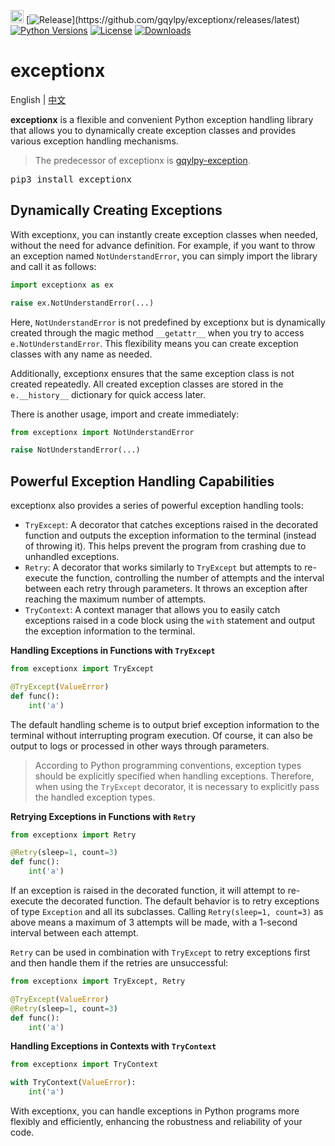 [<img alt="LOGO" src="https://python.org/favicon.ico" height="21" width="21"/>](http://gqylpy.com)
[![Release](https://img.shields.io/github/release/gqylpy/exceptionx.svg?style=flat-square")](https://github.com/gqylpy/exceptionx/releases/latest)
[![Python Versions](https://img.shields.io/pypi/pyversions/exceptionx)](https://pypi.org/project/exceptionx)
[![License](https://img.shields.io/pypi/l/exceptionx)](https://github.com/gqylpy/exceptionx/blob/master/LICENSE)
[![Downloads](https://static.pepy.tech/badge/exceptionx)](https://pepy.tech/project/exceptionx)

# exceptionx
English | [中文](https://github.com/gqylpy/exceptionx/blob/master/README_CN.md)

__exceptionx__ is a flexible and convenient Python exception handling library that allows you to dynamically create exception classes and provides various exception handling mechanisms.
> The predecessor of exceptionx is [gqylpy-exception](https://github.com/gqylpy/gqylpy-exception).

<kbd>pip3 install exceptionx</kbd>

## Dynamically Creating Exceptions

With exceptionx, you can instantly create exception classes when needed, without the need for advance definition. For example, if you want to throw an exception named `NotUnderstandError`, you can simply import the library and call it as follows:

```python
import exceptionx as ex

raise ex.NotUnderstandError(...)
```

Here, `NotUnderstandError` is not predefined by exceptionx but is dynamically created through the magic method `__getattr__` when you try to access `e.NotUnderstandError`. This flexibility means you can create exception classes with any name as needed.

Additionally, exceptionx ensures that the same exception class is not created repeatedly. All created exception classes are stored in the `e.__history__` dictionary for quick access later.

There is another usage, import and create immediately:

```python
from exceptionx import NotUnderstandError

raise NotUnderstandError(...)
```

## Powerful Exception Handling Capabilities

exceptionx also provides a series of powerful exception handling tools:

- `TryExcept`: A decorator that catches exceptions raised in the decorated function and outputs the exception information to the terminal (instead of throwing it). This helps prevent the program from crashing due to unhandled exceptions.
- `Retry`: A decorator that works similarly to `TryExcept` but attempts to re-execute the function, controlling the number of attempts and the interval between each retry through parameters. It throws an exception after reaching the maximum number of attempts.
- `TryContext`: A context manager that allows you to easily catch exceptions raised in a code block using the `with` statement and output the exception information to the terminal.

**Handling Exceptions in Functions with `TryExcept`**

```python
from exceptionx import TryExcept

@TryExcept(ValueError)
def func():
    int('a')
```

The default handling scheme is to output brief exception information to the terminal without interrupting program execution. Of course, it can also be output to logs or processed in other ways through parameters.

> According to Python programming conventions, exception types should be explicitly specified when handling exceptions. Therefore, when using the `TryExcept` decorator, it is necessary to explicitly pass the handled exception types.

**Retrying Exceptions in Functions with `Retry`**

```python
from exceptionx import Retry

@Retry(sleep=1, count=3)
def func():
    int('a')
```

If an exception is raised in the decorated function, it will attempt to re-execute the decorated function. The default behavior is to retry exceptions of type `Exception` and all its subclasses. Calling `Retry(sleep=1, count=3)` as above means a maximum of 3 attempts will be made, with a 1-second interval between each attempt.

`Retry` can be used in combination with `TryExcept` to retry exceptions first and then handle them if the retries are unsuccessful:

```python
from exceptionx import TryExcept, Retry

@TryExcept(ValueError)
@Retry(sleep=1, count=3)
def func():
    int('a')
```

**Handling Exceptions in Contexts with `TryContext`**

```python
from exceptionx import TryContext

with TryContext(ValueError):
    int('a')
```

With exceptionx, you can handle exceptions in Python programs more flexibly and efficiently, enhancing the robustness and reliability of your code.
